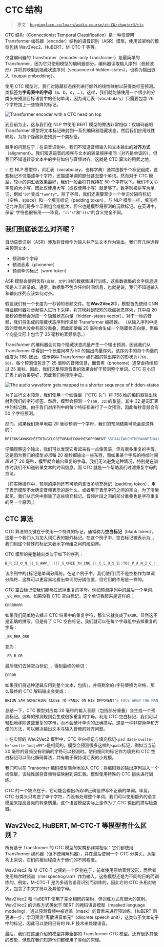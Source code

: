 # CTC 结构

> 原文：[`huggingface.co/learn/audio-course/zh-CN/chapter3/ctc`](https://huggingface.co/learn/audio-course/zh-CN/chapter3/ctc)

             

CTC 结构（Connectionist Temporal Classification）是一种仅使用 Transformer 编码器（encoder）结构的语音识别（ASR）模型。使用该架构的模型包括 Wav2Vec2、HuBERT、M-CTC-T 等等。

仅含编码器的 Transformer（encoder-only Transformer）是最简单的 Transformer，因为它只使用模型的编码器部分。编码器读取输入序列（音频波形）并将其映射到隐藏状态序列（sequence of hidden-states），也称为输出嵌入（output embedding）。

使用 CTC 模型时，我们对隐藏状态序列进行额外的线性映射以获得类标签预测。类标签为**字母表中的字母**（a、b、c，…）。这样，我们就能够使用一个很小的分类头来预测目标语言中的任何单词，因为词汇表（vocabulary）只需要包含 26 个字符加上一些特殊的标记。

![Transformer encoder with a CTC head on top](img/f760a96e75f42ed981e436fa5de1e510.png)

到目前为止，这与我们在 NLP 中使用 BERT 模型的做法非常相似：仅编码器的 Transformer 模型将文本标记映射到一系列编码器隐藏状态，然后我们应用线性映射，为每个隐藏状态预测一个类标签。

棘手的问题在于：在语音识别中，我们不知道音频输入和文本输出的**对齐方式**（alignment）。我们知道语音的顺序与文本的转录顺序相同（对齐是单调的），但我们不知道转录文本中的字符如何与音频对齐。这就是 CTC 算法的用武之地。

💡 在 NLP 模型中，词汇表（vocabulary，也称字典）通常由数千个标记组成，这些标记不仅描述单个字符，还描述单词的部分甚至整个单词。然而对于 CTC 模型，较小的词汇表效果最好，我们一般会将其保持在 50 个字符以下。我们不关心字母的大小写，因此仅使用大写（或仅使用小写）就足够了。数字则被拼写为单词，例如`"20"`变成`"twenty"`。除了字母，我们还需要至少一个单词分隔符标记（空格，space）和一个填充标记（padding token）。与 NLP 模型一样，填充标记允许我们将多个示例组合成批次，但它也是模型将预测的沉默标记。在英语中，保留`'`字符也很有用——毕竟，`"it's"`和`"its"`的含义完全不同。

## 我们到底该怎么对齐呢？

自动语音识别（ASR）涉及将音频作为输入并产生文本作为输出。我们有几种选择来预测文本：

*   预测单个字母
*   预测音素（phoneme）
*   预测单词标记（word token）

ASR 模型会使用含有`(音频, 文字)`对的数据集进行训练，这些数据集的文字信息通常是人工转录的。通常，数据集不包含任何时间信息，也就是说，我们不知道输入和输出序列应该如何对齐。

假设我们有一个长度为一秒钟的音频文件。在**Wav2Vec2**中，模型首先使用 CNN 特征编码器对音频输入进行下采样，将其映射到较短的隐藏状态序列，其中每 20 毫秒的音频会对应一个隐藏状态向量（hidden-states vector）。对于一秒的音频，我们将生成的隐藏状态序列传递给 Transformer 编码器。 （从输入序列中提取的音频片段会有部分重叠，因此即使每 20 毫秒会生成一个隐藏状态向量，但每个向量实际上包含了 25 毫秒的音频信息。）

Transformer 的编码器会对每个隐藏状态向量产生一个输出预测，因此我们从 Transformer 中得到一个长度同样为 50 的输出向量序列。该序列中的每个向量的维度为 768\. 因此，该示例中 Transformer 编码器的输出序列的形状为`(768, 50)`。每个预测值包含了 25 毫秒的音频信息，而音素（phoneme）通常会持续超过 25 毫秒。因此，我们这里预测音素的效果会好于预测整个单词。CTC 在小词汇表上的效果更好，因此我们将预测字母。

![The audio waveform gets mapped to a shorter sequence of hidden-states](img/f30acca0bc1ba4f3f4915290d938afcf.png)

为了进行文本预测，我们使用一个线性层（“CTC 头”）将 768 维的编码器输出映射到我们的字符标签。然后，模型会预测一个`(50, 32)`的张量，其中 32 是词汇表中的标记数。由于我们对序列中的每个特征都进行了一次预测，因此每秒音频会有 50 个字符预测。

然而，如果我们简单地每 20 毫秒预测一个字母，我们的预测结果可能会是这样的：

```py
BRIIONSAWWSOMEETHINGCLOSETOPANICONHHISOPPONENT'SSFAACEWHENTHEMANNFINALLLYRREECOGGNNIIZEDHHISSERRRRORR ...
```

仔细观察这个输出，我们可以发现它看起来有一点像英语，但有很多重复的字母。这是因为我们的模型*必须*每 20 毫秒都输出一些东西，而如果某个字母的持续时间超过了 20 毫秒，模型就会输出重复的字母。我们无法避免这种情况，特别是在训练时我们不知道转录文本的时间信息。而 CTC 就是一个帮助我们过滤重复字母的方法。

（在实际操作中，预测的序列还有可能包含很多填充标记（padding token），用于表示模型不太确定音频表示的是什么，或者用于表示字符之间的空白。为了清晰起见，我们从示例中删除了这些填充标记。音频片段之间的部分重叠也是字符重复的另一个原因。）

## CTC 算法

CTC 算法的关键在于使用一个特殊的标记，通常称为**空白标记**（blank token）。这是一个我们人为加入词汇表的额外标记。在这个例子中，空白标记被表示为`_`。我们用这个特殊的标记来表示字母组之间的硬边界。

CTC 模型的完整输出类似于如下的序列：

```py
B_R_II_O_N_||_S_AWW_|||||_S_OMEE_TH_ING_||_C_L_O_S_E||TO|_P_A_N_I_C_||_ON||HHI_S||_OP_P_O_N_EN_T_'SS||_F_AA_C_E||_W_H_EN||THE||M_A_NN_||||_F_I_N_AL_LL_Y||||_RREE_C_O_GG_NN_II_Z_ED|||HHISS|||_ER_RRR_ORR||||
```

该序列中的`|`标记是单词分隔符。在这个例子中，我们使用`|`而不是空格作为单词分隔符，这样可以更容易地看出单词的分隔位置，但它们的作用是一样的。

CTC 空白标记使我们能够过滤掉重复的字母。例如预测序列中的最后一个单词，`_ER_RRR_ORR`。如果没有 CTC 空白标记，这个单词看起来是这样的：

```py
ERRRRORR
```

如果我们简单地去掉非 CTC 结果中的重复字符，那么它就变成了`EROR`。显然这不是正确的拼写。但是有了 CTC 空白标记，我们就可以在每个字母组中去掉重复的字母：

```py
_ER_RRR_ORR
```

变为：

```py
_ER_R_OR
```

最后我们去掉空白标记`_`，得到最终的单词：

```py
ERROR
```

如果我们将这种逻辑应用到整个文本，包括`|`，并将剩余的`|`字符替换为空格，那么最终的 CTC 解码输出会变成：

```py
BRION SAW SOMETHING CLOSE TO PANIC ON HIS OPPONENT'S FACE WHEN THE MAN FINALLY RECOGNIZED HIS ERROR
```

总结一下，CTC 模型对应每 20 毫秒的输入音频（包括部分重叠）会生成一个预测标记。这样的预测规则会生成很多重复的字母。利用 CTC 空白标记，我们可以轻松地移除这些重复的字母，而不会破坏单词的正确拼写。这是一种非常简单和方便的方法，可以解决输出文本与输入音频的对齐问题。

💡 在实际的 Wav2Vec2 模型中，CTC 空白标记与填充标记`<pad data-svelte-h="svelte-1mdjn99">`是相同的。模型会预测很多这样的`<pad>`标记，例如当当前 20 毫秒的音频没有明确的字符可以预测时。使用相同的标记作为填充和 CTC 空白标记可以简化解码算法，并有助于保持词汇表的小规模。</pad></pad>

我们可以在 Transomer 编码模型简单地加入 CTC：将编码器的输出序列进入一个线性层，该线性层将音频特征映射到词汇表。模型使用特殊的 CTC 损失进行训练。

CTC 的一个缺点在于，它可能会输出*听起来*正确但*拼写*不正确的单词。毕竟，CTC 分类头只考虑了单个字符，而没有处理整个单词。我们可以使用额外的语言模型来提高音频的转录质量。这个语言模型实际上是作为了 CTC 输出的拼写检查器。

## Wav2Vec2, HuBERT, M-CTC-T 等模型有什么区别？

所有基于 Transformer 的 CTC 模型的架构都非常相似：它们都使用 Transformer 编码器（但不使用解码器），并在最后使用一个 CTC 分类头。从架构上来说，它们的相似程度大于他们的不同程度。

Wav2Vec2 和 M-CTC-T 之间的一个区别在于，前者使用原始音频波形，而后者使用梅尔时频谱（mel spectrogram）作为输入。这些模型还是为不同的目的而训练的。例如，M-CTC-T 是为多语言语音识别而训练的，因此它的 CTC 头相对较大，包含了中文字符以及其他字母。

Wav2Vec2 和 HuBERT 使用了完全相同的架构，但训练方式有很大的区别。Wav2Vec2 的训练方式类似于 BERT 的掩码语言模型（masked language modeling），通过预测音频中被遮盖（mask）的音素来进行预训练。HuBERT 则更进一步，学习预测“离散语音单元”（discrete speech unit），这类似于文本句子中的标记，因此可以使用已有的 NLP 技术来处理语音。

最后，我们在这里介绍的模型并非全部的 Transformer CTC 模型。还有很多其他的模型，但现在我们知道他们都使用了类似的原理。
